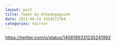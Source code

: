 ```yaml
--- 
layout: post 
title: Tweet by @thedogeguide 
date: 2021-06-24 1624572764 
categories: twitter 
--- 
```

https://twitter.com/o/status/1408186331235241992